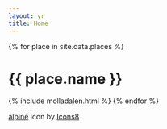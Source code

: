 ```yaml
---
layout: yr
title: Home
---
```


{% for place in site.data.places %}
<h1 class="location-name">{{ place.name }}</h1>
{% include molladalen.html %}
{% endfor %}

<a target="_blank" href="https://icons8.com/icon/6vvNkta8tr68/alps">alpine</a> icon by <a target="_blank" href="https://icons8.com">Icons8</a>
